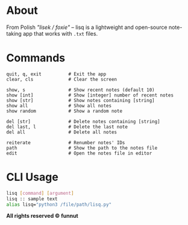 # About

From Polish *"lisek / foxie"* – lisq is a lightweight and open-source note-taking app that works with `.txt` files.


# Commands

```
quit, q, exit          # Exit the app  
clear, cls             # Clear the screen  

show, s                # Show recent notes (default 10)  
show [int]             # Show [integer] number of recent notes  
show [str]             # Show notes containing [string]  
show all               # Show all notes  
show random            # Show a random note  

del [str]              # Delete notes containing [string]  
del last, l            # Delete the last note  
del all                # Delete all notes  

reiterate              # Renumber notes' IDs  
path                   # Show the path to the notes file  
edit                   # Open the notes file in editor
```


# CLI Usage

```bash
lisq [command] [argument]  
lisq :: sample text  
alias lisq="python3 /file/path/lisq.py"
```


**All rights reserved © funnut**
